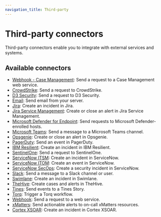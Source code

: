 ```yaml
---
navigation_title: Third-party
---
```

# Third-party connectors

Third-party connectors enable you to integrate with external services and systems.

## Available connectors

* [Webhook - Case Management](/reference/connectors-kibana/cases-webhook-action-type.md): Send a request to a Case Management web service.
* [CrowdStrike](/reference/connectors-kibana/crowdstrike-action-type.md): Send a request to CrowdStrike.
* [D3 Security](/reference/connectors-kibana/d3security-action-type.md): Send a request to D3 Security.
* [Email](/reference/connectors-kibana/email-action-type.md): Send email from your server.
* [Jira](/reference/connectors-kibana/jira-action-type.md): Create an incident in Jira.
* [Jira Service Management](/reference/connectors-kibana/jsm-action-type.md): Create or close an alert in Jira Service Management.
* [Microsoft Defender for Endpoint](/reference/connectors-kibana/defender-action-type.md): Send requests to Microsoft Defender-enrolled hosts.
* [Microsoft Teams](/reference/connectors-kibana/teams-action-type.md): Send a message to a Microsoft Teams channel.
* [Opsgenie](/reference/connectors-kibana/opsgenie-action-type.md): Create or close an alert in Opsgenie.
* [PagerDuty](/reference/connectors-kibana/pagerduty-action-type.md): Send an event in PagerDuty.
* [IBM Resilient](/reference/connectors-kibana/resilient-action-type.md): Create an incident in IBM Resilient.
* [SentinelOne](/reference/connectors-kibana/sentinelone-action-type.md): Send a request to SentinelOne.
* [ServiceNow ITSM](/reference/connectors-kibana/servicenow-action-type.md): Create an incident in ServiceNow.
* [ServiceNow ITOM](/reference/connectors-kibana/servicenow-itom-action-type.md): Create an event in ServiceNow.
* [ServiceNow SecOps](/reference/connectors-kibana/servicenow-sir-action-type.md): Create a security incident in ServiceNow.
* [Slack](/reference/connectors-kibana/slack-action-type.md): Send a message to a Slack channel or user.
* [Swimlane](/reference/connectors-kibana/swimlane-action-type.md): Create an incident in Swimlane.
* [TheHive](/reference/connectors-kibana/thehive-action-type.md): Create cases and alerts in TheHive.
* [Tines](/reference/connectors-kibana/tines-action-type.md): Send events to a Tines Story.
* [Torq](/reference/connectors-kibana/torq-action-type.md): Trigger a Torq workflow.
* [Webhook](/reference/connectors-kibana/webhook-action-type.md): Send a request to a web service.
* [xMatters](/reference/connectors-kibana/xmatters-action-type.md): Send actionable alerts to on-call xMatters resources.
* [Cortex XSOAR](/reference/connectors-kibana/xsoar-action-type.md): Create an incident in Cortex XSOAR.
